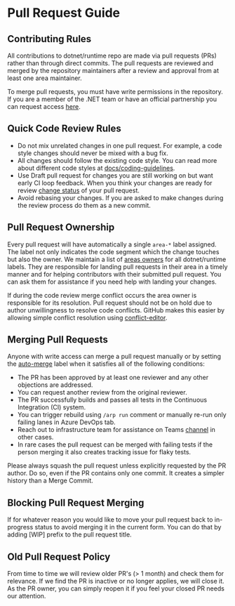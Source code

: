 # Pull Request Guide

## Contributing Rules
All contributions to dotnet/runtime repo are made via pull requests (PRs) rather than through direct commits. The pull requests are reviewed and merged by the repository maintainers after a review and approval from at least one area maintainer.

To merge pull requests, you must have write permissions in the repository. If you are a member of the .NET team or have an official partnership you can request access [here](https://repos.opensource.microsoft.com/dotnet/teams/dotnet-corefx/join/).

## Quick Code Review Rules

* Do not mix unrelated changes in one pull request. For example, a code style changes should never be mixed with a bug fix.
* All changes should follow the existing code style. You can read more about different code styles at [docs/coding-guidelines](coding-guidelines/).
* Use Draft pull request for changes you are still working on but want early CI loop feedback. When you think your changes are ready for review [change status](https://help.github.com/en/github/collaborating-with-issues-and-pull-requests/changing-the-stage-of-a-pull-request) of your pull request.
* Avoid rebasing your changes. If you are asked to make changes during the review process do them as a new commit.

## Pull Request Ownership

Every pull request will have automatically a single `area-*` label assigned. The label not only indicates the code segment which the change touches but also the owner. We maintain a list of [areas owners](area-owners.md) for all dotnet/runtime labels. They are responsible for landing pull requests in their area in a timely manner and for helping contributors with their submitted pull request. You can ask them for assistance if you need help with landing your changes.

If during the code review merge conflict occurs the area owner is responsible for its resolution. Pull request should not be on hold due to author unwillingness to resolve code conflicts. GitHub makes this easier by allowing simple conflict resolution using [conflict-editor](https://help.github.com/en/github/collaborating-with-issues-and-pull-requests/resolving-a-merge-conflict-on-github).

## Merging Pull Requests
Anyone with write access can merge a pull request manually or by setting the [auto-merge](/labels/auto-merge) label when it satisfies all of the following conditions:

* The PR has been approved by at least one reviewer and any other objections are addressed.
 * You can request another review from the original reviewer.
* The PR successfully builds and passes all tests in the Continuous Integration (CI) system.
 * You can trigger rebuild using `/arp run` comment or manually re-run only failing lanes in Azure DevOps tab.
 * Reach out to infrastructure team for assistance on Teams [channel](https://teams.microsoft.com/l/channel/19%3ab27b36ecd10a46398da76b02f0411de7%40thread.skype/Infrastructure?groupId=014ca51d-be57-47fa-9628-a15efcc3c376&tenantId=72f988bf-86f1-41af-91ab-2d7cd011db47) in other cases.
 * In rare cases the pull request can be merged with failing tests if the person merging it also creates tracking issue for flaky tests.

Please always squash the pull request unless explicitly requested by the PR author. Do so, even if the PR contains only one commit. It creates a simpler history than a Merge Commit.

## Blocking Pull Request Merging

If for whatever reason you would like to move your pull request back to in-progress status to avoid merging it in the current form. You can do that by adding [WIP] prefix to the pull request title.

## Old Pull Request Policy
From time to time we will review older PR's (> 1 month) and check them for relevance. If we find the PR is inactive or no longer applies, we will close it. As the PR owner, you can simply reopen it if you feel your closed PR needs our attention.
